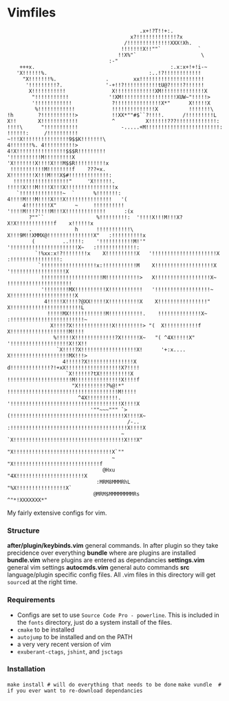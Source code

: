 # Vimfiles


                                               .x+!?T!!+:.
                                            x?!!!!!!!!!!!!!?x
                                          /!!!!!!!!!!!!!!XXX!Xh.
                                         !!!!!!!X!!""`            `
                                        !!X%"`                     \
                                     :-"
        +++x.                                            :.x:x+!+!i-~
       'X!!!!!!%.                                 :..!?!!!!!!!!!!!!
         "X!!!!!!!%.                .        xx!!!!!!!!!!!!!!!!!!!!!
          '!!!!!!!!!?.              '-+!!?!!!!!!!!!!!tU@?!!!!?!!!!!!
           X!!!!!!!!!!!               X!!!!!!!!!!!!!XM!!!!!!!!!!!!!!X
            "!!!!!!!!!!!             '!XM!!!!!!!!!!!!!!!!!!XUW~"!!!!!>
            '!!!!!!!!!!!!             ?!!!!!!!!!!!!!!!X*"      X!!!!!X
             %!!!!!!!!!!!!            !!!!!!!!!!!!!!X          !!!!!!!\
    !h        ?!!!!!!!!!!!>           !!XX*""#$``?!!!!.      /!!!!!!!!!L
    X!!       X!!!!!!!!!!!!           ^          X!!!!!!???!!!!!!!!!!!!!:
    !!!!\      "!!!!!!!!!!!              -.....+M!!!!!!!!!!!!!!!!!!!!!!!!:
    !!!!!!:     /!!!!!!!!!!                ~!!!X!!!!!!!!!!!!!!!9$$K!!!!!!!\
    4!!!!!!!%. 4!!!!!!!!!!>                 4!X!!!!!!!!!!!!!!!!$$$R!!!!!!!!!
    '!!!!!!!!!!M!!!!!!!!!X                   'X!!!!!!!X!!!!X!!!M$$R!!!!!!!!!!x
     !!!!!!!!!!!M!!!!!!!!f    ???+x.          X!!!!!!!!X!!!M!!!X$#!!!!!!!!!!!!!:
      !!!!!!!!!!!!!!!!!!"     'X!!!!!!.       !!!!!X!!!M!!!!X!!!X!!!!!!!!!!!!!!!!x
       `!!!!!!!!!!!!!!~  `      %!!!!!!!:     4!!!!M!!!M!!!!X!!!X!!!!!!!!!!!!!!!   '(
         4!!!!!!!!X"      ~     !!!!!!!!!!    '!!!!M!!!?!!!!M!!!X!!!!!!!!!!!!!      :(x
           ?""``                 %!!!!!!!!!:  '!!!!X!!!M!!!X?X!X!!!!!!!!!!!!f    x!!!!!!x
           .              h      !!!!!!!!!!!\ X!!!9M!!XMMX@!!!!!!!!!!!!!!!X"   :!!!!!!!!!!x
            (         ..!!!!:    '!!!!!!!!!!!M!'" '!!!!!!!!!!!!!!!!!!!!!!X~   :!!!!!!!!!!!!!:
             `!%xx:x!?!!!!!!!!x    X!!!!!!!!!!X   '!!!!!!!!!!!!!!!!!!!!!X    :!!!!!!!!!!!!!!!!:
              `!!!!!!!!!!!!!!!!!!x:!!!!!!!!!!!M    X!!!!!!!!!!!!!!!!!!!X    '!!!!!!!!!!!!!!!!!!X
               !!!!!!!!!!!!!!!!!!!!M!!!!!!!!!!!>   X!!!!!!!!!!!!!!!!!!X~    !!!!!!!!!!!!!!!!!!!!!
               '!!!!!!!!MX!!!!!!!!!!X!!!!!!!!!!!   '!!!!!!!!!!!!!!!!!!~    X!!!!!!!!!!!!!!!!!!!!!X
                4!!!!!X!!!!?@XX!!!!!X!!!!!!!!!!X    X!!!!!!!!!!!!!!!!"    X!!!!!!!!!!!!!!!!!!!!!!!L
                 !!!!!MX!!!!!!!!!!!!M!!!!!!!!!!!.    !!!!!!!!!!!!!!X~    :!!!!!!!!!!!!!!!!!!!!!!!!~
                  X!!!!?X!!!!!!!!!!!!!X!!!!!!!!!> "(  X!!!!!!!!!!!f      X!!!!!!!!!!!!!!!!!!!M!!!!
                   %!!!!!X!!!!!!!!!!!!!?X!!!!!!X~   "( ^4X!!!!!X"       '!!!!!!!!!!!!!!!!!!!X!!X!!
                    `X!!!!?X!!!!!!!!!!!!!!!!!!X!      '+:x....          X!!!!!!!!!!!!!!!!!!!MX!!!>
                      4!!!!!?X!!!!!!!!!!!!!!!X        d!!!!!!!!!!!!!?!+xX!!!!!!!!!!!!!!!!!!X?!!!!
                       `X!!!!!!?tX!!!!!!!!!!X         !!!!!!!!!!!!!!!!!!!!!M!!!!!!!!!!!!!!!X!!!!f
                         "X!!!!!!!!!?%@!*"            !!!!!!!!!!!!!!!!!!!!!!!!!!!!!!!!!!!!M!!!!!
                           ^4X!!!!!!!!!!.           '!!!!!!!!!!!!!!!!!!!!!!!!!!!!!!!!!!!!X!!!!X
                               '""~~~""" `>       (!!!!!!!!!!!!!!!!!!!!!!!!!!!!!!!!!!!!!X!!!!X~
                                           /-.. :!!!!!!!!!!!!!!!!!!!!!!!!!!!!!!!!!!!!!!X!!!!X
                                         ~      `X!!!!!!!!!!!!!!!!!!!!!!!!!!!!!!!!!!!!X!!!X"
                                                   "X!!!!!!!!!!!!!!!!!!!!!!!!!!!!!!!!X`""
                                      ~               "X!!!!!!!!!!!!!!!!!!!!!!!!!!!!f
                                   @Hxu                  "4X!!!!!!!!!!!!!!!!!!!!!!X
                                 :MRM8MMMRhL                 "%X!!!!!!!!!!!!!!!!X`
                                @MRM$MMMMMMMMRs                   ^"*!XXXXXXX*"

My fairly extensive configs for vim.

### Structure

**after/plugin/keybinds.vim** general commands. In after plugin so they
take precidence over everything
**bundle** where are plugins are installed
**bundle.vim** where plugins are entered as dependancies
**settings.vim** general vim settings
**autocmds.vim** general auto commands
**src** language/plugin specific config files. All .vim files in this
directory will get `source`d at the right time.

### Requirements

- Configs are set to use `Source Code Pro - powerline`. This is included
in the `fonts` directory, just do a system install of the files.
- `cmake` to be installed
- `autojump` to be installed and on the PATH
- a very very recent version of vim
- `exuberant-ctags`, `jshint`, and `jsctags`

### Installation

`make install # will do everything that needs to be done`
`make vundle  # if you ever want to re-download dependancies`
